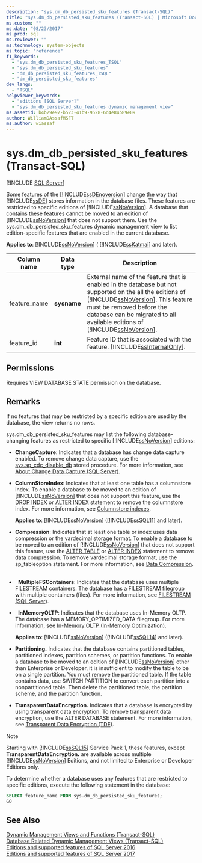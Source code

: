 ```yaml
---
description: "sys.dm_db_persisted_sku_features (Transact-SQL)"
title: "sys.dm_db_persisted_sku_features (Transact-SQL) | Microsoft Docs"
ms.custom: ""
ms.date: "08/23/2017"
ms.prod: sql
ms.reviewer: ""
ms.technology: system-objects
ms.topic: "reference"
f1_keywords: 
  - "sys.dm_db_persisted_sku_features_TSQL"
  - "sys.dm_db_persisted_sku_features"
  - "dm_db_persisted_sku_features_TSQL"
  - "dm_db_persisted_sku_features"
dev_langs: 
  - "TSQL"
helpviewer_keywords: 
  - "editions [SQL Server]"
  - "sys.dm_db_persisted_sku_features dynamic management view"
ms.assetid: b4b29e97-b523-41b9-9528-6d4e84b89e09
author: WilliamDAssafMSFT
ms.author: wiassaf
---
```

# sys.dm_db_persisted_sku_features (Transact-SQL)
[!INCLUDE [SQL Server](../../includes/applies-to-version/sqlserver.md)]

  Some features of the [!INCLUDE[ssDEnoversion](../../includes/ssdenoversion-md.md)] change the way that [!INCLUDE[ssDE](../../includes/ssde-md.md)] stores information in the database files. These features are restricted to specific editions of [!INCLUDE[ssNoVersion](../../includes/ssnoversion-md.md)]. A database that contains these features cannot be moved to an edition of [!INCLUDE[ssNoVersion](../../includes/ssnoversion-md.md)] that does not support them. Use the sys.dm_db_persisted_sku_features dynamic management view to list edition-specific features that are enabled in the current database.
  
**Applies to**: [!INCLUDE[ssNoVersion](../../includes/ssnoversion-md.md)] ( [!INCLUDE[ssKatmai](../../includes/sskatmai-md.md)] and later).
  
|Column name|Data type|Description|  
|-----------------|---------------|-----------------|  
|feature_name|**sysname**|External name of the feature that is enabled in the database but not supported on the all the editions of [!INCLUDE[ssNoVersion](../../includes/ssnoversion-md.md)]. This feature must be removed before the database can be migrated to all available editions of [!INCLUDE[ssNoVersion](../../includes/ssnoversion-md.md)].|  
|feature_id|**int**|Feature ID that is associated with the feature. [!INCLUDE[ssInternalOnly](../../includes/ssinternalonly-md.md)].|  
  
## Permissions  
 Requires VIEW DATABASE STATE permission on the database.  
  
## Remarks  
 If no features that may be restricted by a specific edition are used by the database, the view returns no rows.  
  
 sys.dm_db_persisted_sku_features may list the following database-changing features as restricted to specific [!INCLUDE[ssNoVersion](../../includes/ssnoversion-md.md)] editions:  
  
-   **ChangeCapture**: Indicates that a database has change data capture enabled. To remove change data capture, use the [sys.sp_cdc_disable_db](../../relational-databases/system-stored-procedures/sys-sp-cdc-disable-db-transact-sql.md) stored procedure. For more information, see [About Change Data Capture &#40;SQL Server&#41;](../../relational-databases/track-changes/about-change-data-capture-sql-server.md).  
  
-   **ColumnStoreIndex**: Indicates that at least one table has a columnstore index. To enable a database to be moved to an edition of [!INCLUDE[ssNoVersion](../../includes/ssnoversion-md.md)] that does not support this feature, use the [DROP INDEX](../../t-sql/statements/drop-index-transact-sql.md) or [ALTER INDEX](../../t-sql/statements/alter-index-transact-sql.md) statement to remove the columnstore index. For more information, see [Columnstore indexes](../../relational-databases/indexes/columnstore-indexes-overview.md).  
  
    **Applies to**: [!INCLUDE[ssNoVersion](../../includes/ssnoversion-md.md)] ([!INCLUDE[ssSQL11](../../includes/sssql11-md.md)] and later).  
  
-   **Compression**: Indicates that at least one table or index uses data compression or the vardecimal storage format. To enable a database to be moved to an edition of [!INCLUDE[ssNoVersion](../../includes/ssnoversion-md.md)] that does not support this feature, use the [ALTER TABLE](../../t-sql/statements/alter-table-transact-sql.md) or [ALTER INDEX](../../t-sql/statements/alter-index-transact-sql.md) statement to remove data compression. To remove vardecimal storage format, use the sp_tableoption statement. For more information, see [Data Compression](../../relational-databases/data-compression/data-compression.md).  
  
-   **MultipleFSContainers**: Indicates that the database uses multiple FILESTREAM containers. The database has a FILESTREAM filegroup with multiple containers (files). For more information, see [FILESTREAM &#40;SQL Server&#41;](../../relational-databases/blob/filestream-sql-server.md).  
  
-   **InMemoryOLTP**: Indicates that the database uses In-Memory OLTP. The database has a MEMORY_OPTIMIZED_DATA filegroup. For more information, see [In-Memory OLTP &#40;In-Memory Optimization&#41;](../../relational-databases/in-memory-oltp/in-memory-oltp-in-memory-optimization.md).  
  
  **Applies to**: [!INCLUDE[ssNoVersion](../../includes/ssnoversion-md.md)] ([!INCLUDE[ssSQL14](../../includes/sssql14-md.md)] and later). 
  
-   **Partitioning.** Indicates that the database contains partitioned tables, partitioned indexes, partition schemes, or partition functions. To enable a database to be moved to an edition of [!INCLUDE[ssNoVersion](../../includes/ssnoversion-md.md)] other than Enterprise or Developer, it is insufficient to modify the table to be on a single partition. You must remove the partitioned table. If the table contains data, use SWITCH PARTITION to convert each partition into a nonpartitioned table. Then delete the partitioned table, the partition scheme, and the partition function.  
  
-   **TransparentDataEncryption.** Indicates that a database is encrypted by using transparent data encryption. To remove transparent data encryption, use the ALTER DATABASE statement. For more information, see [Transparent Data Encryption &#40;TDE&#41;](../../relational-databases/security/encryption/transparent-data-encryption.md).  

> [!NOTE]
> Starting with [!INCLUDE[ssSQL15](../../includes/sssql16-md.md)] Service Pack 1, these features, except **TransparentDataEncryption.** are available across multiple [!INCLUDE[ssNoVersion](../../includes/ssnoversion-md.md)] Editions, and not limited to Enterprise or Developer Editions only.

 To determine whether a database uses any features that are restricted to specific editions, execute the following statement in the database:  
  
```sql  
SELECT feature_name FROM sys.dm_db_persisted_sku_features;  
GO  
```  
  
## See Also  
 [Dynamic Management Views and Functions &#40;Transact-SQL&#41;](~/relational-databases/system-dynamic-management-views/system-dynamic-management-views.md)   
 [Database Related Dynamic Management Views &#40;Transact-SQL&#41;](../../relational-databases/system-dynamic-management-views/database-related-dynamic-management-views-transact-sql.md)   
 [Editions and supported features of SQL Server 2016](../../sql-server/editions-and-components-of-sql-server-2016.md)   
 [Editions and supported features of SQL Server 2017](../../sql-server/editions-and-components-of-sql-server-2017.md)  
  
